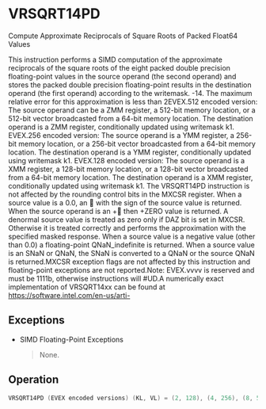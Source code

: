 # VRSQRT14PD

Compute Approximate Reciprocals of Square Roots of Packed Float64 Values

This instruction performs a SIMD computation of the approximate reciprocals of the square roots of the eight packed double precision floating-point values in the source operand (the second operand) and stores the packed double precision floating-point results in the destination operand (the first operand) according to the writemask.
-14.
The maximum relative error for this approximation is less than 2EVEX.512 encoded version: The source operand can be a ZMM register, a 512-bit memory location, or a 512-bit vector broadcasted from a 64-bit memory location.
The destination operand is a ZMM register, conditionally updated using writemask k1.
EVEX.256 encoded version: The source operand is a YMM register, a 256-bit memory location, or a 256-bit vector broadcasted from a 64-bit memory location.
The destination operand is a YMM register, conditionally updated using writemask k1.
EVEX.128 encoded version: The source operand is a XMM register, a 128-bit memory location, or a 128-bit vector broadcasted from a 64-bit memory location.
The destination operand is a XMM register, conditionally updated using writemask k1.
The VRSQRT14PD instruction is not affected by the rounding control bits in the MXCSR register.
When a source value is a 0.0, an  with the sign of the source value is returned.
When the source operand is an + then +ZERO value is returned.
A denormal source value is treated as zero only if DAZ bit is set in MXCSR.
Otherwise it is treated correctly and performs the approximation with the specified masked response.
When a source value is a negative value (other than 0.0) a floating-point QNaN_indefinite is returned.
When a source value is an SNaN or QNaN, the SNaN is converted to a QNaN or the source QNaN is returned.MXCSR exception flags are not affected by this instruction and floating-point exceptions are not reported.Note: EVEX.vvvv is reserved and must be 1111b, otherwise instructions will #UD.A numerically exact implementation of VRSQRT14xx can be found at https://software.intel.com/en-us/arti-

## Exceptions

- SIMD Floating-Point Exceptions
  > None.

## Operation

```C
VRSQRT14PD (EVEX encoded versions) (KL, VL) = (2, 128), (4, 256), (8, 512)FOR j := 0 TO KL-1i := j * 64IF k1[j] OR *no writemask* THENIF (EVEX.b = 1) AND (SRC *is memory*)THEN DEST[i+63:i] := APPROXIMATE(1.0/ SQRT(SRC[63:0]));ELSE DEST[i+63:i] := APPROXIMATE(1.0/ SQRT(SRC[i+63:i]));FI;ELSE IF *merging-masking*; merging-maskingTHEN *DEST[i+63:i] remains unchanged*ELSE ; zeroing-maskingDEST[i+63:i] := 0FI;FI;ENDFOR;DEST[MAXVL-1:VL] := 0Table 5-24. VRSQRT14PD Special CasesInput valueResult valueCommentsAny denormalNormalCannot generate overflowX = 2-2nn2X < 0QNaN_IndefiniteIncluding -INFX = -0-INFX = +0+INFX = +INF+0Intel C/C++ Compiler Intrinsic EquivalentVRSQRT14PD __m512d _mm512_rsqrt14_pd( __m512d a);VRSQRT14PD __m512d _mm512_mask_rsqrt14_pd(__m512d s, __mmask8 k, __m512d a);VRSQRT14PD __m512d _mm512_maskz_rsqrt14_pd( __mmask8 k, __m512d a);VRSQRT14PD __m256d _mm256_rsqrt14_pd( __m256d a);VRSQRT14PD __m256d _mm512_mask_rsqrt14_pd(__m256d s, __mmask8 k, __m256d a);VRSQRT14PD __m256d _mm512_maskz_rsqrt14_pd( __mmask8 k, __m256d a);VRSQRT14PD __m128d _mm_rsqrt14_pd( __m128d a);VRSQRT14PD __m128d _mm_mask_rsqrt14_pd(__m128d s, __mmask8 k, __m128d a);VRSQRT14PD __m128d _mm_maskz_rsqrt14_pd( __mmask8 k, __m128d a);
```
